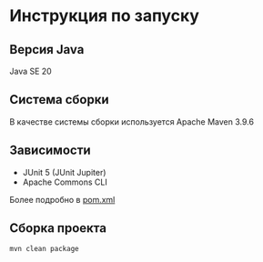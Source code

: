# Инструкция по запуску
## Версия Java
Java SE 20
## Система сборки
В качестве системы сборки используется Apache Maven 3.9.6

## Зависимости 
- JUnit 5 (JUnit Jupiter)
- Apache Commons CLI

Более подробно в [pom.xml](https://github.com/dmc3105/cft-shift-test-task/blob/master/pom.xml)

## Сборка проекта
```
mvn clean package
```

